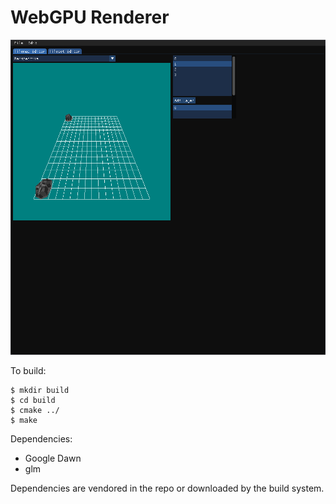 # WebGPU Renderer

![Screenshot](editor-screenshot.png)

To build:

```
$ mkdir build
$ cd build
$ cmake ../
$ make
```

Dependencies:

- Google Dawn
- glm

Dependencies are vendored in the repo or downloaded by the build system.
